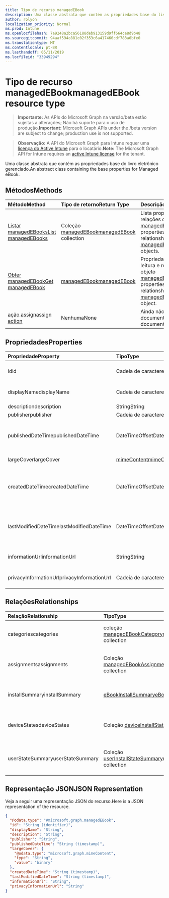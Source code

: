 ```yaml
---
title: Tipo de recurso managedEBook
description: Uma classe abstrata que contém as propriedades base do livro eletrônico gerenciado.
author: rolyon
localization_priority: Normal
ms.prod: Intune
ms.openlocfilehash: 7a9248a2bca56188deb913159d9ff664ce8d9b48
ms.sourcegitcommit: 94aaf594c881c02f353c6a417460cdf783a0bfe0
ms.translationtype: MT
ms.contentlocale: pt-BR
ms.lasthandoff: 05/11/2019
ms.locfileid: "33949294"
---
```

# <a name="managedebook-resource-type"></a><span data-ttu-id="5a5b5-103">Tipo de recurso managedEBook</span><span class="sxs-lookup"><span data-stu-id="5a5b5-103">managedEBook resource type</span></span>

> <span data-ttu-id="5a5b5-104">**Importante:** As APIs do Microsoft Graph na versão/beta estão sujeitas a alterações; Não há suporte para o uso de produção.</span><span class="sxs-lookup"><span data-stu-id="5a5b5-104">**Important:** Microsoft Graph APIs under the /beta version are subject to change; production use is not supported.</span></span>

> <span data-ttu-id="5a5b5-105">**Observação:** A API do Microsoft Graph para Intune requer uma [licença do Active Intune](https://go.microsoft.com/fwlink/?linkid=839381) para o locatário.</span><span class="sxs-lookup"><span data-stu-id="5a5b5-105">**Note:** The Microsoft Graph API for Intune requires an [active Intune license](https://go.microsoft.com/fwlink/?linkid=839381) for the tenant.</span></span>

<span data-ttu-id="5a5b5-106">Uma classe abstrata que contém as propriedades base do livro eletrônico gerenciado.</span><span class="sxs-lookup"><span data-stu-id="5a5b5-106">An abstract class containing the base properties for Managed eBook.</span></span>

## <a name="methods"></a><span data-ttu-id="5a5b5-107">Métodos</span><span class="sxs-lookup"><span data-stu-id="5a5b5-107">Methods</span></span>
|<span data-ttu-id="5a5b5-108">Método</span><span class="sxs-lookup"><span data-stu-id="5a5b5-108">Method</span></span>|<span data-ttu-id="5a5b5-109">Tipo de retorno</span><span class="sxs-lookup"><span data-stu-id="5a5b5-109">Return Type</span></span>|<span data-ttu-id="5a5b5-110">Descrição</span><span class="sxs-lookup"><span data-stu-id="5a5b5-110">Description</span></span>|
|:---|:---|:---|
|[<span data-ttu-id="5a5b5-111">Listar managedEBooks</span><span class="sxs-lookup"><span data-stu-id="5a5b5-111">List managedEBooks</span></span>](../api/intune-books-managedebook-list.md)|<span data-ttu-id="5a5b5-112">Coleção [managedEBook](../resources/intune-books-managedebook.md)</span><span class="sxs-lookup"><span data-stu-id="5a5b5-112">[managedEBook](../resources/intune-books-managedebook.md) collection</span></span>|<span data-ttu-id="5a5b5-113">Lista propriedades e relações dos objetos [managedEBook](../resources/intune-books-managedebook.md).</span><span class="sxs-lookup"><span data-stu-id="5a5b5-113">List properties and relationships of the [managedEBook](../resources/intune-books-managedebook.md) objects.</span></span>|
|[<span data-ttu-id="5a5b5-114">Obter managedEBook</span><span class="sxs-lookup"><span data-stu-id="5a5b5-114">Get managedEBook</span></span>](../api/intune-books-managedebook-get.md)|[<span data-ttu-id="5a5b5-115">managedEBook</span><span class="sxs-lookup"><span data-stu-id="5a5b5-115">managedEBook</span></span>](../resources/intune-books-managedebook.md)|<span data-ttu-id="5a5b5-116">Propriedades de leitura e relações do objeto [managedEBook](../resources/intune-books-managedebook.md).</span><span class="sxs-lookup"><span data-stu-id="5a5b5-116">Read properties and relationships of the [managedEBook](../resources/intune-books-managedebook.md) object.</span></span>|
|[<span data-ttu-id="5a5b5-117">ação assign</span><span class="sxs-lookup"><span data-stu-id="5a5b5-117">assign action</span></span>](../api/intune-books-managedebook-assign.md)|<span data-ttu-id="5a5b5-118">Nenhuma</span><span class="sxs-lookup"><span data-stu-id="5a5b5-118">None</span></span>|<span data-ttu-id="5a5b5-119">Ainda não documentado</span><span class="sxs-lookup"><span data-stu-id="5a5b5-119">Not yet documented</span></span>|

## <a name="properties"></a><span data-ttu-id="5a5b5-120">Propriedades</span><span class="sxs-lookup"><span data-stu-id="5a5b5-120">Properties</span></span>
|<span data-ttu-id="5a5b5-121">Propriedade</span><span class="sxs-lookup"><span data-stu-id="5a5b5-121">Property</span></span>|<span data-ttu-id="5a5b5-122">Tipo</span><span class="sxs-lookup"><span data-stu-id="5a5b5-122">Type</span></span>|<span data-ttu-id="5a5b5-123">Descrição</span><span class="sxs-lookup"><span data-stu-id="5a5b5-123">Description</span></span>|
|:---|:---|:---|
|<span data-ttu-id="5a5b5-124">id</span><span class="sxs-lookup"><span data-stu-id="5a5b5-124">id</span></span>|<span data-ttu-id="5a5b5-125">Cadeia de caracteres</span><span class="sxs-lookup"><span data-stu-id="5a5b5-125">String</span></span>|<span data-ttu-id="5a5b5-126">Chave da entidade.</span><span class="sxs-lookup"><span data-stu-id="5a5b5-126">Key of the entity.</span></span>|
|<span data-ttu-id="5a5b5-127">displayName</span><span class="sxs-lookup"><span data-stu-id="5a5b5-127">displayName</span></span>|<span data-ttu-id="5a5b5-128">Cadeia de caracteres</span><span class="sxs-lookup"><span data-stu-id="5a5b5-128">String</span></span>|<span data-ttu-id="5a5b5-129">Nome do livro eletrônico.</span><span class="sxs-lookup"><span data-stu-id="5a5b5-129">Name of the eBook.</span></span>|
|<span data-ttu-id="5a5b5-130">description</span><span class="sxs-lookup"><span data-stu-id="5a5b5-130">description</span></span>|<span data-ttu-id="5a5b5-131">String</span><span class="sxs-lookup"><span data-stu-id="5a5b5-131">String</span></span>|<span data-ttu-id="5a5b5-132">Descrição.</span><span class="sxs-lookup"><span data-stu-id="5a5b5-132">Description.</span></span>|
|<span data-ttu-id="5a5b5-133">publisher</span><span class="sxs-lookup"><span data-stu-id="5a5b5-133">publisher</span></span>|<span data-ttu-id="5a5b5-134">Cadeia de caracteres</span><span class="sxs-lookup"><span data-stu-id="5a5b5-134">String</span></span>|<span data-ttu-id="5a5b5-135">Publicador.</span><span class="sxs-lookup"><span data-stu-id="5a5b5-135">Publisher.</span></span>|
|<span data-ttu-id="5a5b5-136">publishedDateTime</span><span class="sxs-lookup"><span data-stu-id="5a5b5-136">publishedDateTime</span></span>|<span data-ttu-id="5a5b5-137">DateTimeOffset</span><span class="sxs-lookup"><span data-stu-id="5a5b5-137">DateTimeOffset</span></span>|<span data-ttu-id="5a5b5-138">A data e hora em que o livro eletrônico foi publicado.</span><span class="sxs-lookup"><span data-stu-id="5a5b5-138">The date and time when the eBook was published.</span></span>|
|<span data-ttu-id="5a5b5-139">largeCover</span><span class="sxs-lookup"><span data-stu-id="5a5b5-139">largeCover</span></span>|[<span data-ttu-id="5a5b5-140">mimeContent</span><span class="sxs-lookup"><span data-stu-id="5a5b5-140">mimeContent</span></span>](../resources/intune-shared-mimecontent.md)|<span data-ttu-id="5a5b5-141">Capa do livro.</span><span class="sxs-lookup"><span data-stu-id="5a5b5-141">Book cover.</span></span>|
|<span data-ttu-id="5a5b5-142">createdDateTime</span><span class="sxs-lookup"><span data-stu-id="5a5b5-142">createdDateTime</span></span>|<span data-ttu-id="5a5b5-143">DateTimeOffset</span><span class="sxs-lookup"><span data-stu-id="5a5b5-143">DateTimeOffset</span></span>|<span data-ttu-id="5a5b5-144">A data e hora em que o livro eletrônico foi modificado pela última vez.</span><span class="sxs-lookup"><span data-stu-id="5a5b5-144">The date and time when the eBook file was created.</span></span>|
|<span data-ttu-id="5a5b5-145">lastModifiedDateTime</span><span class="sxs-lookup"><span data-stu-id="5a5b5-145">lastModifiedDateTime</span></span>|<span data-ttu-id="5a5b5-146">DateTimeOffset</span><span class="sxs-lookup"><span data-stu-id="5a5b5-146">DateTimeOffset</span></span>|<span data-ttu-id="5a5b5-147">A data e hora da última modificação do livro eletrônico.</span><span class="sxs-lookup"><span data-stu-id="5a5b5-147">The date and time when the eBook was last modified.</span></span>|
|<span data-ttu-id="5a5b5-148">informationUrl</span><span class="sxs-lookup"><span data-stu-id="5a5b5-148">informationUrl</span></span>|<span data-ttu-id="5a5b5-149">String</span><span class="sxs-lookup"><span data-stu-id="5a5b5-149">String</span></span>|<span data-ttu-id="5a5b5-150">A URL de informações adicionais.</span><span class="sxs-lookup"><span data-stu-id="5a5b5-150">The more information Url.</span></span>|
|<span data-ttu-id="5a5b5-151">privacyInformationUrl</span><span class="sxs-lookup"><span data-stu-id="5a5b5-151">privacyInformationUrl</span></span>|<span data-ttu-id="5a5b5-152">Cadeia de caracteres</span><span class="sxs-lookup"><span data-stu-id="5a5b5-152">String</span></span>|<span data-ttu-id="5a5b5-153">A URL da declaração de privacidade.</span><span class="sxs-lookup"><span data-stu-id="5a5b5-153">The privacy statement Url.</span></span>|

## <a name="relationships"></a><span data-ttu-id="5a5b5-154">Relações</span><span class="sxs-lookup"><span data-stu-id="5a5b5-154">Relationships</span></span>
|<span data-ttu-id="5a5b5-155">Relação</span><span class="sxs-lookup"><span data-stu-id="5a5b5-155">Relationship</span></span>|<span data-ttu-id="5a5b5-156">Tipo</span><span class="sxs-lookup"><span data-stu-id="5a5b5-156">Type</span></span>|<span data-ttu-id="5a5b5-157">Descrição</span><span class="sxs-lookup"><span data-stu-id="5a5b5-157">Description</span></span>|
|:---|:---|:---|
|<span data-ttu-id="5a5b5-158">categories</span><span class="sxs-lookup"><span data-stu-id="5a5b5-158">categories</span></span>|<span data-ttu-id="5a5b5-159">coleção [managedEBookCategory](../resources/intune-books-managedebookcategory.md)</span><span class="sxs-lookup"><span data-stu-id="5a5b5-159">[managedEBookCategory](../resources/intune-books-managedebookcategory.md) collection</span></span>|<span data-ttu-id="5a5b5-160">A lista de categorias para este eBook.</span><span class="sxs-lookup"><span data-stu-id="5a5b5-160">The list of categories for this eBook.</span></span>|
|<span data-ttu-id="5a5b5-161">assignments</span><span class="sxs-lookup"><span data-stu-id="5a5b5-161">assignments</span></span>|<span data-ttu-id="5a5b5-162">Coleção [managedEBookAssignment](../resources/intune-books-managedebookassignment.md)</span><span class="sxs-lookup"><span data-stu-id="5a5b5-162">[managedEBookAssignment](../resources/intune-books-managedebookassignment.md) collection</span></span>|<span data-ttu-id="5a5b5-163">A lista de atribuições para este livro eletrônico.</span><span class="sxs-lookup"><span data-stu-id="5a5b5-163">The list of assignments for this eBook.</span></span>|
|<span data-ttu-id="5a5b5-164">installSummary</span><span class="sxs-lookup"><span data-stu-id="5a5b5-164">installSummary</span></span>|[<span data-ttu-id="5a5b5-165">eBookInstallSummary</span><span class="sxs-lookup"><span data-stu-id="5a5b5-165">eBookInstallSummary</span></span>](../resources/intune-books-ebookinstallsummary.md)|<span data-ttu-id="5a5b5-166">Resumo de instalação do aplicativo móvel.</span><span class="sxs-lookup"><span data-stu-id="5a5b5-166">Mobile App Install Summary.</span></span>|
|<span data-ttu-id="5a5b5-167">deviceStates</span><span class="sxs-lookup"><span data-stu-id="5a5b5-167">deviceStates</span></span>|<span data-ttu-id="5a5b5-168">Coleção [deviceInstallState](../resources/intune-books-deviceinstallstate.md)</span><span class="sxs-lookup"><span data-stu-id="5a5b5-168">[deviceInstallState](../resources/intune-books-deviceinstallstate.md) collection</span></span>|<span data-ttu-id="5a5b5-169">A lista de estados de instalação para este livro eletrônico.</span><span class="sxs-lookup"><span data-stu-id="5a5b5-169">The list of installation states for this eBook.</span></span>|
|<span data-ttu-id="5a5b5-170">userStateSummary</span><span class="sxs-lookup"><span data-stu-id="5a5b5-170">userStateSummary</span></span>|<span data-ttu-id="5a5b5-171">Coleção [userInstallStateSummary](../resources/intune-books-userinstallstatesummary.md)</span><span class="sxs-lookup"><span data-stu-id="5a5b5-171">[userInstallStateSummary](../resources/intune-books-userinstallstatesummary.md) collection</span></span>|<span data-ttu-id="5a5b5-172">A lista de estados de instalação para este livro eletrônico.</span><span class="sxs-lookup"><span data-stu-id="5a5b5-172">The list of installation states for this eBook.</span></span>|

## <a name="json-representation"></a><span data-ttu-id="5a5b5-173">Representação JSON</span><span class="sxs-lookup"><span data-stu-id="5a5b5-173">JSON Representation</span></span>
<span data-ttu-id="5a5b5-174">Veja a seguir uma representação JSON do recurso.</span><span class="sxs-lookup"><span data-stu-id="5a5b5-174">Here is a JSON representation of the resource.</span></span>
<!-- {
  "blockType": "resource",
  "keyProperty": "id",
  "@odata.type": "microsoft.graph.managedEBook"
}
-->
``` json
{
  "@odata.type": "#microsoft.graph.managedEBook",
  "id": "String (identifier)",
  "displayName": "String",
  "description": "String",
  "publisher": "String",
  "publishedDateTime": "String (timestamp)",
  "largeCover": {
    "@odata.type": "microsoft.graph.mimeContent",
    "type": "String",
    "value": "binary"
  },
  "createdDateTime": "String (timestamp)",
  "lastModifiedDateTime": "String (timestamp)",
  "informationUrl": "String",
  "privacyInformationUrl": "String"
}
```




